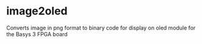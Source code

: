 # image2oled
Converts image in png format to binary code for display on oled module for the Basys 3 FPGA board
